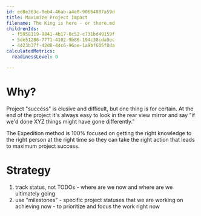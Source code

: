 ```yaml
---
id: ed8e363c-0eb4-46ab-a4e8-90664887a59d
title: Maximize Project Impact
filename: The King is here - or there.md
childrenIds:
  - f5958119-9841-4b17-8c52-c731bd49159f
  - 5de51286-7771-4102-9b86-194c38cda9ec
  - 4423b37f-42d8-44c6-96ae-1a9bf605f8da
calculatedMetrics:
  readinessLevel: 0

---
```

# Why?

Project "success" is elusive and difficult, but one thing is for certain. At the end of the project it's always easy to look in the rear view mirror and say "if we'd done XYZ things might have gone differently."

The Expedition method is 100% focused on getting the right knowledge to the right person at the right time so they can take the right action that leads to maximum project success.

# Strategy

1. track status, not TODOs - where are we now and where are we ultimately going
2. use "milestones" - specific project statuses that we are working on achieving now - to prioritize and focus the work right now
